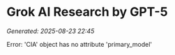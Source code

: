 # Grok AI Research by GPT-5
*Generated: 2025-08-23 22:45*

Error: 'CIA' object has no attribute 'primary_model'